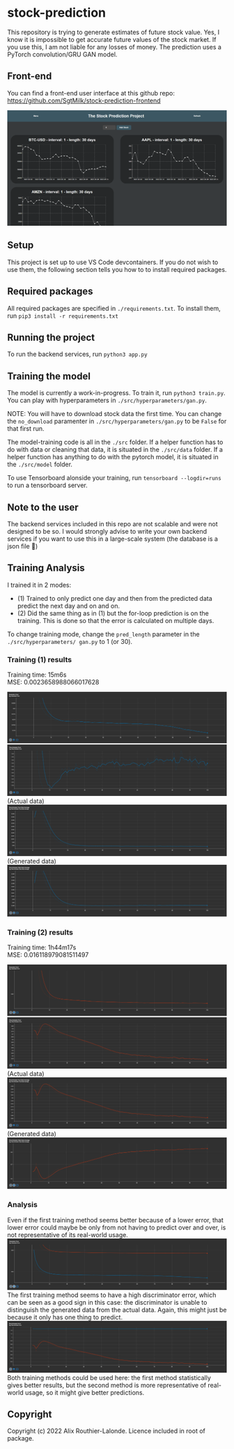 # stock-prediction

This repository is trying to generate estimates of future stock value.
Yes, I know it is impossible to get accurate future values of the stock market. If you use this, I am not liable for any losses of money. 
The prediction uses a PyTorch convolution/GRU GAN model.

## Front-end
You can find a front-end user interface at this github repo: https://github.com/SgtMilk/stock-prediction-frontend 

![UI Screenshot](./assets/ui_screenshot.png)

## Setup

This project is set up to use VS Code devcontainers. If you do not wish to use them, the following section tells you how to to install required packages.

## Required packages

All required packages are specified in `./requirements.txt`.
To install them, run `pip3 install -r requirements.txt`

## Running the project

To run the backend services, run `python3 app.py`

## Training the model

The model is currently a work-in-progress. To train it, run `python3 train.py`.
You can play with hyperparameters in `./src/hyperparameters/gan.py`.

NOTE: You will have to download stock data the first time. You can change the `no_download` paramenter in `./src/hyperparameters/gan.py` to be `False` for that first run.

The model-training code is all in the `./src` folder.
If a helper function has to do with data or cleaning that data, it is situated in the `./src/data` folder.
If a helper function has anything to do with the pytorch model, it is situated in the `./src/model` folder.

To use Tensorboard alonside your training, run `tensorboard --logdir=runs` to run a tensorboard server.

## Note to the user

The backend services included in this repo are not scalable and were not designed to be so. I would strongly advise to write your own backend services if you want to use this in a large-scale system (the database is a json file 🙂️)

## Training Analysis
I trained it in 2 modes: 
- (1) Trained to only predict one day and then from the predicted data predict the next day and on and on.
- (2) Did the same thing as in (1) but the for-loop prediction is on the training. This is done so that the error is calculated on multiple days.

To change training mode, change the `pred_length` parameter in the `./src/hyperparameters/ gan.py` to 1 (or 30).
 
### Training (1) results
Training time: 15m6s  
MSE: 0.0023658988066017628

![Generator Error](./assets/training1/generator_error.png)
![Discriminator Error](./assets/training1/discriminator_error.png)
(Actual data)
![Discriminator True Data](./assets/training1/discriminator_true.png)
(Generated data)
![Discriminator Generated Data](./assets/training1/discriminator_fake.png)

### Training (2) results
Training time: 1h44m17s  
MSE: 0.016118979081511497

![Generator Error](./assets/training2/generator_error.png)
![Discriminator Error](./assets/training2/discriminator_error.png)
(Actual data)
![Discriminator True Data](./assets/training2/discriminator_true.png)
(Generated data)
![Discriminator Generated Data](./assets/training2/discriminator_fake.png)

### Analysis
Even if the first training method seems better because of a lower error, that lower error could maybe be only from not having to predict over and over, is not representative of its real-world usage.  
![Discriminator Error](./assets/generator_error.png)
The first training method seems to have a high discriminator error, which can be seen as a good sign in this case: the discriminator is unable to distinguish the generated data from the actual data. Again, this might just be because it only has one thing to predict.
![UI Screenshot](./assets/discriminator_error.png)
Both training methods could be used here: the first method statistically gives better results, but the second method is more representative of real-world usage, so it might give better predictions.

## Copyright

Copyright (c) 2022 Alix Routhier-Lalonde. Licence included in root of package.
